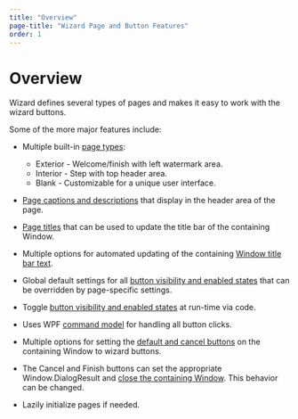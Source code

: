 ```yaml
---
title: "Overview"
page-title: "Wizard Page and Button Features"
order: 1
---
```

# Overview

Wizard defines several types of pages and makes it easy to work with the wizard buttons.

Some of the more major features include:

- Multiple built-in [page types](page-types.md):
  
  - Exterior - Welcome/finish with left watermark area.
  - Interior - Step with top header area.
  - Blank - Customizable for a unique user interface.

- [Page captions and descriptions](page-titles.md) that display in the header area of the page.

- [Page titles](page-titles.md) that can be used to update the title bar of the containing Window.

- Multiple options for automated updating of the containing [Window title bar text](page-titles.md).

- Global default settings for all [button visibility and enabled states](button-states.md) that can be overridden by page-specific settings.

- Toggle [button visibility and enabled states](button-states.md) at run-time via code.

- Uses WPF [command model](../navigation-features/command-model.md) for handling all button clicks.

- Multiple options for setting the [default and cancel buttons](window-default-cancel-buttons.md) on the containing Window to wizard buttons.

- The Cancel and Finish buttons can set the appropriate Window.DialogResult and [close the containing Window](window-close.md).  This behavior can be changed.

- Lazily initialize pages if needed.
